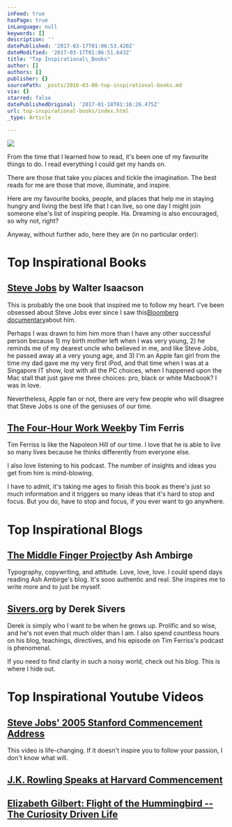 ```yaml
---
inFeed: true
hasPage: true
inLanguage: null
keywords: []
description: ''
datePublished: '2017-03-17T01:06:53.420Z'
dateModified: '2017-03-17T01:06:51.643Z'
title: "Top Inspirational\_Books"
author: []
authors: []
publisher: {}
sourcePath: _posts/2016-03-08-top-inspirational-books.md
via: {}
starred: false
datePublishedOriginal: '2017-01-18T01:16:26.475Z'
url: top-inspirational-books/index.html
_type: Article

---
```

![](https://the-grid-user-content.s3-us-west-2.amazonaws.com/7445bfc5-72dd-4055-97a1-f1ea41b79aad.jpg)

From the time that I learned how to read, it's been one of my favourite things to do. I read everything I could get my hands on.

There are those that take you places and tickle the imagination. The best reads for me are those that move, illuminate, and inspire.

Here are my favourite books, people, and places that help me in staying hungry and living the best life that I can live, so one day I might join someone else's list of inspiring people. Ha. Dreaming is also encouraged, so why not, right?

Anyway, without further ado, here they are (in no particular order):

# Top Inspirational Books

## [Steve Jobs][0] by Walter Isaacson

This is probably the one book that inspired me to follow my heart. I've been obsessed about Steve Jobs ever since I saw this[Bloomberg documentary][1]about him.

Perhaps I was drawn to him him more than I have any other successful person because 1) my birth mother left when I was very young, 2) he reminds me of my dearest uncle who believed in me, and like Steve Jobs, he passed away at a very young age, and 3) I'm an Apple fan girl from the time my dad gave me my very first iPod, and that time when I was at a Singapore IT show, lost with all the PC choices, when I happened upon the Mac stall that just gave me three choices: pro, black or white Macbook? I was in love.

Nevertheless, Apple fan or not, there are very few people who will disagree that Steve Jobs is one of the geniuses of our time.

## [The Four-Hour Work Week][2]by Tim Ferris

Tim Ferriss is like the Napoleon Hill of our time. I love that he is able to live so many lives because he thinks differently from everyone else.

I also love listening to his podcast. The number of insights and ideas you get from him is mind-blowing.

I have to admit, it's taking me ages to finish this book as there's just so much information and it triggers so many ideas that it's hard to stop and focus. But you do, have to stop and focus, if you ever want to go anywhere.

# Top Inspirational Blogs

## [The Middle Finger Project][3]by Ash Ambirge

Typography, copywriting, and attitude. Love, love, love. I could spend days reading Ash Ambirge's blog. It's sooo authentic and real. She inspires me to write more and to just be myself.

## [Sivers.org][4] by Derek Sivers

Derek is simply who I want to be when he grows up. Prolific and so wise, and he's not even that much older than I am. I also spend countless hours on his blog, teachings, directives, and his episode on Tim Ferriss's podcast is phenomenal.

If you need to find clarity in such a noisy world, check out his blog. This is where I hide out.

# Top Inspirational Youtube Videos

## [Steve Jobs' 2005 Stanford Commencement Address][5]

This video is life-changing. If it doesn't inspire you to follow your passion, I don't know what will.

## [J.K. Rowling Speaks at Harvard Commencement][6]

## [Elizabeth Gilbert: Flight of the Hummingbird -- The Curiosity Driven Life][7]

[0]: http://www.amazon.com/Steve-Jobs-Walter-Isaacson/dp/1451648537
[1]: http://www.bloomberg.com/news/videos/b/0669fda9-a487-42ab-8e68-3025d1ed4a1a
[2]: http://www.amazon.com/The-4-Hour-Workweek-Escape-Anywhere/dp/B000PKG4DM
[3]: http://mbsy.co/dcs2n?url=http://www.themiddlefingerproject.org
[4]: https://sivers.org/
[5]: https://www.youtube.com/watch?v=UF8uR6Z6KLc
[6]: https://www.youtube.com/watch?v=wHGqp8lz36c
[7]: http://www.supersoul.tv/supersoul-sessions/elizabeth-gilbert-flight-hummingbird-curiosity